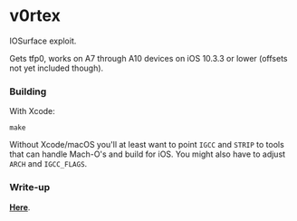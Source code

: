 # v0rtex

IOSurface exploit.

Gets tfp0, works on A7 through A10 devices on iOS 10.3.3 or lower (offsets not yet included though).

### Building

With Xcode:

    make

Without Xcode/macOS you'll at least want to point `IGCC` and `STRIP` to tools that can handle Mach-O's and build for iOS. You might also have to adjust `ARCH` and `IGCC_FLAGS`.

### Write-up

**[Here](https://siguza.github.io/v0rtex/)**.
